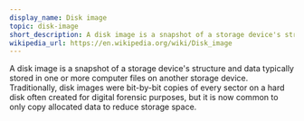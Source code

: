 ```yaml
---
display_name: Disk image
topic: disk-image
short_description: A disk image is a snapshot of a storage device's structure and mostly stored in (a) computer file(s) on another storage device.
wikipedia_url: https://en.wikipedia.org/wiki/Disk_image
---
```

A disk image is a snapshot of a storage device's structure and data typically stored in one or more computer files on another storage device. Traditionally, disk images were bit-by-bit copies of every sector on a hard disk often created for digital forensic purposes, but it is now common to only copy allocated data to reduce storage space.
